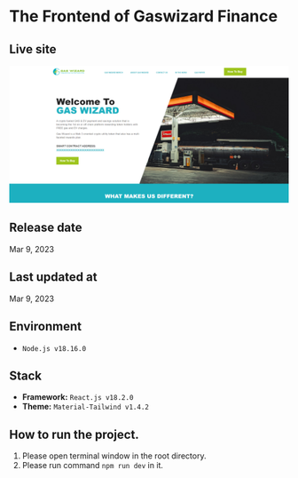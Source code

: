 # The Frontend of Gaswizard Finance

## Live site

[![Live site](readme_images/guide-site.png)](https://beta.gaswizard.finance)

## Release date

Mar 9, 2023

## Last updated at

Mar 9, 2023

## Environment

- `Node.js v18.16.0`

## Stack

- **Framework:** `React.js v18.2.0`
- **Theme:** `Material-Tailwind v1.4.2`

## How to run the project.

1. Please open terminal window in the root directory.
2. Please run command `npm run dev` in it.
